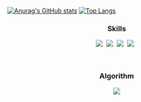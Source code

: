 [![Anurag's GitHub stats](https://github-readme-stats.vercel.app/api?username=JEONSUN)](https://github.com/anuraghazra/github-readme-stats)
[![Top Langs](https://github-readme-stats.vercel.app/api/top-langs/?username=JEONSUN&hide=html,typescript,jupyter%20notebook,javascript,makefile&langs_count=5)](https://github.com/anuraghazra/github-readme-stats)


<h3 align="center">Skills</h3>
<p align="center">
<img src="https://img.shields.io/badge/Python-3766AB?style=flat-square&logo=Python&logoColor=white"/></a>&nbsp;&nbsp;<img src="https://img.shields.io/badge/Pytorch-EE4C2C?style=flat-square&logo=Pytorch&logoColor=white"/></a>&nbsp;&nbsp;<img src="https://img.shields.io/badge/R-276DC3?style=flat-square&logo=R&logoColor=white"/></a>&nbsp;&nbsp;<img src="https://img.shields.io/badge/MySQL-4479A1?style=flat-square&logo=MySQL&logoColor=white"/></a>&nbsp;&nbsp;
<!-- <a  href ="https://excellent-clipper-3ca.notion.site/a8b1b9927ace4f20abd070ed9c1015cd"> -->
<!-- <img src="https://img.shields.io/badge/Notion-000000?style=flat-square&logo=Notion&logoColor=white"/> -->
</p>

<br>

<h3 align="center">Algorithm</h3>
<p align="center">
<img src="http://mazassumnida.wtf/api/v2/generate_badge?boj=dnwn3311">
